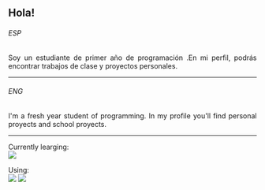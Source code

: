 <h2>Hola!</h2>

<div align = "justify">
    <h6>ESP</h6>
    Soy un estudiante de primer año de programación .En mi perfil, podrás encontrar trabajos de clase y proyectos personales.
    <hr>
    <h6>ENG</h6>
    I'm a fresh year student of programming. In my profile you'll find personal proyects and school proyects. 
    <hr>
</div>


Currently learging:  
[<img src="https://img.shields.io/badge/Learning-Java-red?&logo=java">](<https://google.com/>)<br />

Using:  
[<img src="https://img.shields.io/badge/IDE-VSCode-0078d7?&logo=visualstudio">]()
[<img src="https://img.shields.io/badge/IDE-IntilliJ-0078d7?&logo=intellijidea">]()

